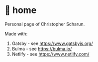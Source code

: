 # 🗿 home

Personal page of Christopher Scharun.

Made with:

1. Gatsby - see https://www.gatsbyjs.org/
2. Bulma - see https://bulma.io/
3. Netlify - see https://www.netlify.com/
